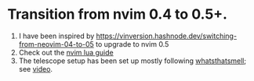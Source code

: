 # Transition from nvim 0.4 to 0.5+.
1. I have been inspired by https://vinversion.hashnode.dev/switching-from-neovim-04-to-05 to upgrade to nvim 0.5
2. Check out the [nvim lua guide](https://github.com/nanotee/nvim-lua-guide)
3. The telescope setup has been set up mostly following [whatsthatsmell](https://github.com/whatsthatsmell/dots); see [video](https://www.youtube.com/watch?v=nQIJghSU9TU&t=336s).


